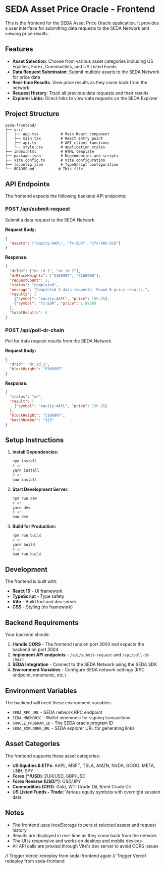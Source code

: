 # SEDA Asset Price Oracle - Frontend

This is the frontend for the SEDA Asset Price Oracle application. It provides a user interface for submitting data requests to the SEDA Network and viewing price results.

## Features

- **Asset Selection**: Choose from various asset categories including US Equities, Forex, Commodities, and US Listed Funds
- **Data Request Submission**: Submit multiple assets to the SEDA Network for price data
- **Real-time Results**: View price results as they come back from the network
- **Request History**: Track all previous data requests and their results
- **Explorer Links**: Direct links to view data requests on the SEDA Explorer

## Project Structure

```
seda-frontend/
├── src/
│   ├── App.tsx          # Main React component
│   ├── main.tsx         # React entry point
│   ├── api.ts           # API client functions
│   └── style.css        # Application styles
├── index.html           # HTML template
├── package.json         # Dependencies and scripts
├── vite.config.ts       # Vite configuration
├── tsconfig.json        # TypeScript configuration
└── README.md           # This file
```

## API Endpoints

The frontend expects the following backend API endpoints:

### POST /api/submit-request
Submit a data request to the SEDA Network.

**Request Body:**
```json
{
  "assets": ["equity:AAPL", "fx:EUR", "cfd:XAU:USD"]
}
```

**Response:**
```json
{
  "drIds": ["dr_id_1", "dr_id_2"],
  "drBlockHeights": ["5168907", "5168908"],
  "requestCount": 2,
  "status": "completed",
  "message": "Completed 2 data requests. Found 6 price results.",
  "results": [
    {"symbol": "equity:AAPL", "price": 150.25},
    {"symbol": "fx:EUR", "price": 1.0850}
  ],
  "totalResults": 6
}
```

### POST /api/poll-dr-chain
Poll for data request results from the SEDA Network.

**Request Body:**
```json
{
  "drId": "dr_id_1",
  "blockHeight": "5168907"
}
```

**Response:**
```json
{
  "status": "ok",
  "result": [
    {"symbol": "equity:AAPL", "price": 150.25}
  ],
  "blockHeight": "5168907",
  "batchNumber": "123"
}
```

## Setup Instructions

1. **Install Dependencies:**
   ```bash
   npm install
   # or
   yarn install
   # or
   bun install
   ```

2. **Start Development Server:**
   ```bash
   npm run dev
   # or
   yarn dev
   # or
   bun dev
   ```

3. **Build for Production:**
   ```bash
   npm run build
   # or
   yarn build
   # or
   bun run build
   ```

## Development

The frontend is built with:
- **React 19** - UI framework
- **TypeScript** - Type safety
- **Vite** - Build tool and dev server
- **CSS** - Styling (no framework)

## Backend Requirements

Your backend should:

1. **Handle CORS** - The frontend runs on port 3000 and expects the backend on port 3004
2. **Implement API endpoints** - `/api/submit-request` and `/api/poll-dr-chain`
3. **SEDA Integration** - Connect to the SEDA Network using the SEDA SDK
4. **Environment Variables** - Configure SEDA network settings (RPC endpoint, mnemonic, etc.)

## Environment Variables

The backend will need these environment variables:
- `SEDA_RPC_URL` - SEDA network RPC endpoint
- `SEDA_MNEMONIC` - Wallet mnemonic for signing transactions
- `ORACLE_PROGRAM_ID` - The SEDA oracle program ID
- `SEDA_EXPLORER_URL` - SEDA explorer URL for generating links

## Asset Categories

The frontend supports these asset categories:

- **US Equities & ETFs**: AAPL, MSFT, TSLA, AMZN, NVDA, GOOG, META, UNH, SPY
- **Forex (*/USD)**: EUR/USD, GBP/USD
- **Forex Reverse (USD/*)**: USD/JPY
- **Commodities (CFD)**: Gold, WTI Crude Oil, Brent Crude Oil
- **US Listed Funds - Trade**: Various equity symbols with overnight session data

## Notes

- The frontend uses localStorage to persist selected assets and request history
- Results are displayed in real-time as they come back from the network
- The UI is responsive and works on desktop and mobile devices
- All API calls are proxied through Vite's dev server to avoid CORS issues 

// Trigger Vercel redeploy from seda-frontend again
// Trigger Vercel redeploy from seda-frontend 
